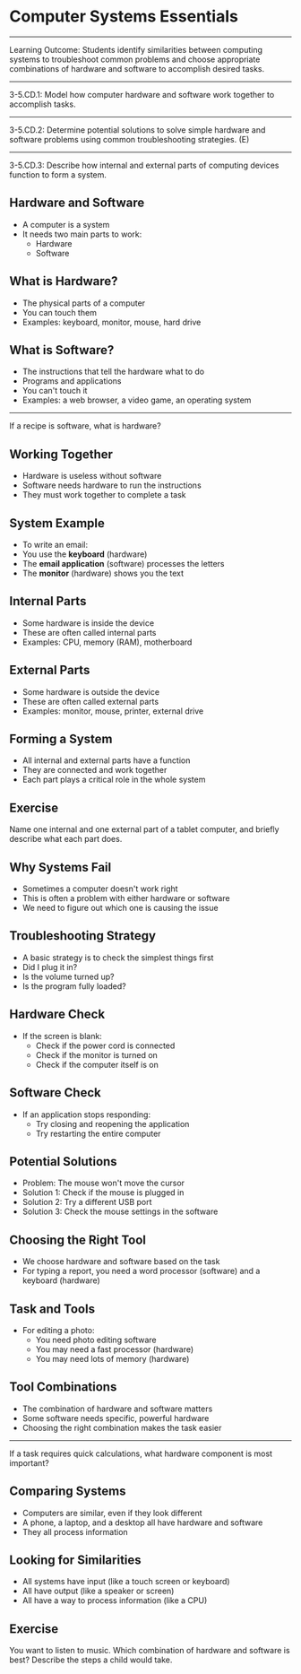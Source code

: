 # Computer Systems Essentials

---

Learning Outcome: Students identify
similarities between computing systems to
troubleshoot common problems and choose
appropriate combinations of hardware and
software to accomplish desired tasks.

---

3-5.CD.1: Model how computer hardware and
software work together to accomplish tasks.

---

3-5.CD.2: Determine potential solutions to solve
simple hardware and software problems using
common troubleshooting strategies. (E)

---

3-5.CD.3: Describe how internal and external
parts of computing devices function to form a
system.

## Hardware and Software

- A computer is a system
- It needs two main parts to work:
    - Hardware
    - Software

## What is Hardware?

- The physical parts of a computer
- You can touch them
- Examples: keyboard, monitor, mouse, hard drive

## What is Software?

- The instructions that tell the hardware what to do
- Programs and applications
- You can't touch it
- Examples: a web browser, a video game, an operating system

---

If a recipe is software, what is hardware?

## Working Together

- Hardware is useless without software
- Software needs hardware to run the instructions
- They must work together to complete a task

## System Example

- To write an email:
- You use the **keyboard** (hardware)
- The **email application** (software) processes the letters
- The **monitor** (hardware) shows you the text

## Internal Parts

- Some hardware is inside the device
- These are often called internal parts
- Examples: CPU, memory (RAM), motherboard

## External Parts

- Some hardware is outside the device
- These are often called external parts
- Examples: monitor, mouse, printer, external drive

## Forming a System

- All internal and external parts have a function
- They are connected and work together
- Each part plays a critical role in the whole system

## Exercise

Name one internal and one external part of a tablet computer, and briefly describe what each part does.

## Why Systems Fail

- Sometimes a computer doesn't work right
- This is often a problem with either hardware or software
- We need to figure out which one is causing the issue

## Troubleshooting Strategy

- A basic strategy is to check the simplest things first
- Did I plug it in?
- Is the volume turned up?
- Is the program fully loaded?

## Hardware Check

- If the screen is blank:
    - Check if the power cord is connected
    - Check if the monitor is turned on
    - Check if the computer itself is on

## Software Check

- If an application stops responding:
    - Try closing and reopening the application
    - Try restarting the entire computer

## Potential Solutions

- Problem: The mouse won't move the cursor
- Solution 1: Check if the mouse is plugged in
- Solution 2: Try a different USB port
- Solution 3: Check the mouse settings in the software

## Choosing the Right Tool

- We choose hardware and software based on the task
- For typing a report, you need a word processor (software) and a keyboard (hardware)

## Task and Tools

- For editing a photo:
    - You need photo editing software
    - You may need a fast processor (hardware)
    - You may need lots of memory (hardware)

## Tool Combinations

- The combination of hardware and software matters
- Some software needs specific, powerful hardware
- Choosing the right combination makes the task easier

---

If a task requires quick calculations, what hardware component is most important?

## Comparing Systems

- Computers are similar, even if they look different
- A phone, a laptop, and a desktop all have hardware and software
- They all process information

## Looking for Similarities

- All systems have input (like a touch screen or keyboard)
- All have output (like a speaker or screen)
- All have a way to process information (like a CPU)

## Exercise

You want to listen to music. Which combination of hardware and software is best? Describe the steps a child would take.
